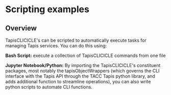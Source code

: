 # Scripting examples
## Overview
TapisCLICICLE's can be scripted to automatically execute tasks for managing Tapis services.
You can do this using:

**Bash Script:** execute a collection of TapisCLICICLE commands from one file

**Jupyter Notebook/Python:** By importing the TapisCLICICLE's constituent packages, most notably the tapisObjectWrappers (which governs the CLI interface with the Tapis API through the TACC Tapis python library, and adds additional function to streamline operations), you can also write python scripts to automate CLI functions.
